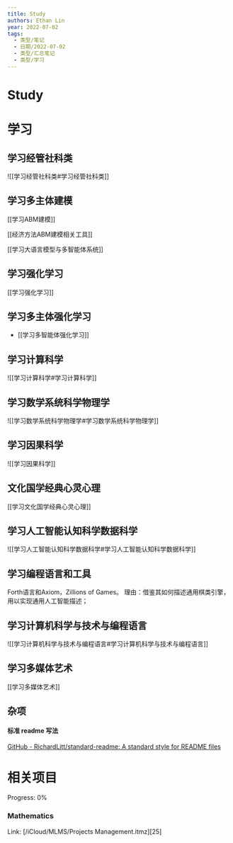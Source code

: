 ```yaml
---
title: Study
authors: Ethan Lin
year: 2022-07-02 
tags:
  - 类型/笔记 
  - 日期/2022-07-02 
  - 类型/汇总笔记 
  - 类型/学习 
---
```


# Study






# 学习


## 学习经管社科类


![[学习经管社科类#学习经管社科类]]
  

  
## 学习多主体建模

[[学习ABM建模]]

[[经济方法ABM建模相关工具]]

[[学习大语言模型与多智能体系统]]


## 学习强化学习

[[学习强化学习]]

## 学习多主体强化学习


- [[学习多智能体强化学习]]


## 学习计算科学

![[学习计算科学#学习计算科学]]



## 学习数学系统科学物理学

![[学习数学系统科学物理学#学习数学系统科学物理学]]


## 学习因果科学

![[学习因果科学]]

## 文化国学经典心灵心理

[[学习文化国学经典心灵心理]]

## 学习人工智能认知科学数据科学

![[学习人工智能认知科学数据科学#学习人工智能认知科学数据科学]]



## 学习编程语言和工具

Forth语言和Axiom，Zillions of Games。
理由：借鉴其如何描述通用棋类引擎，用以实现通用人工智能描述；

## 学习计算机科学与技术与编程语言

![[学习计算机科学与技术与编程语言#学习计算机科学与技术与编程语言]]


  

## 学习多媒体艺术

[[学习多媒体艺术]]


## 杂项

#### 标准 readme 写法

[GitHub - RichardLitt/standard-readme: A standard style for README files](https://github.com/RichardLitt/standard-readme)


  
# 相关项目
  
Progress: 0%  
  
### Mathematics  
  
Link: [/iCloud/MLMS/Projects Management.itmz][25]  
  











